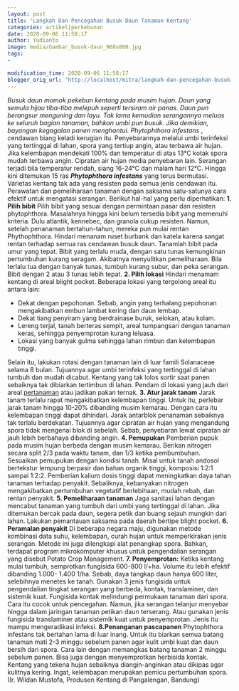 ```yaml
---
layout: post
title: 'Langkah Dan Pencegahan Busuk Daun Tanaman Kentang'
categories: artikel|perkebunan
date: 2020-09-06 11:58:17
author: Yudianto
image: media/Gambar_busuk-daun_968x800.jpg
tags:
- 

modification_time: 2020-09-06 11:58:17
blogger_orig_url: "http://localhost/mitra/langkah-dan-pencegahan-busuk-daun.html"
---
```


_Busuk daun momok pekebun kentang pada musim hujan. Daun yang semula hijau
tiba-tiba melepuh seperti tersiram air panas. Daun pun berangsur menguning dan
layu. Tak lama kemudian serangannya meluas ke seluruh bagian tanaman, bahkan
umbi pun busuk. Jika demikian, bayangan kegagalan panen menghantui._
_Phytophthora infestans_ , cendawan biang keladi kerugian itu. Penyebarannya
melalui umbi terinfeksi yang tertinggal di lahan, spora yang tertiup angin,
atau terbawa air hujan. Jika kelembapan mendekati 100% dan temperatur di atas
13°C kotak spora mudah terbawa angin. Cipratan air hujan media penyebaran
lain. Serangan terjadi bila temperatur rendah, siang 16-24°C dan malam hari
12°C. Hingga kini ditemukan 15 ras _**Phytophthora infestans**_ yang terus
bermutasi. Varietas kentang tak ada yang resisten pada semua jenis cendawan
itu. Perawatan dan pemeliharaan tanaman dengan saksama satu-satunya cara
efektif untuk mengatasi serangan. Berikut hal-hal yang perlu diperhatikan:
**1\. Pilih bibit** Pilih bibit yang sesuai dengan permintaan pasar dan
resisten phytophthora. Masalahnya hingga kini belum tersedia bibit yang
memenuhi kriteria. Dulu atlantik, kennebec, dan granola cukup resisten. Namun,
setelah penanaman bertahun-tahun, mereka pun mulai rentan Phythophthora.
Hindari menanam ruset burbank dan katela karena sangat rentan terhadap semua
ras cendawan busuk daun. Tanamlah bibit pada umur yang tepat. Bibit yang
terlalu muda, dengan satu tunas kemungkinan pertumbuhan kurang seragam.
Akibatnya menyulitkan pemeliharaan. Bila terlalu tua dengan banyak tunas,
tumbuh kurang subur, dan peka serangan. Bibit dengan 2 atau 3 tunas lebih
tepat. **2\. Pilih lokasi** Hindari menamam kentang di areal blight pocket.
Beberapa lokasi yang tergolong areal itu antara lain:

  * Dekat dengan pepohonan. Sebab, angin yang terhalang pepohonan mengakibatkan embun lambat kering dan daun lembap.
  * Dekat tiang penyiram yang berdrainase buruk, selokan, atau kolam.
  * Lereng terjal, tanah berteras sempit, areal tumpangsari dengan tanaman keras, sehingga penyemprotan kurang leluasa.
  * Lokasi yang banyak gulma sehingga lahan rimbun dan kelembapan tinggi.

Selain itu, lakukan rotasi dengan tanaman lain di luar famili Solanaceae
selama 8 bulan. Tujuannya agar umbi terinfeksi yang tertinggal di lahan tumbuh
dan mudah dicabut. Kentang yang tak lolos sortir saat panen sebaiknya tak
dibiarkan tertimbun di lahan. Pendam di lokasi yang jauh dari areal
[pertanaman](http://127.0.0.1/mitra/pertanian "pertanaman") atau jadikan pakan
ternak. **3\. Atur jarak tanam** Jarak tanam terlalu rapat mengakibatkan
kelembapan tinggi. Untuk itu, perlebar jarak tanam hingga 10-20% dibanding
musim kemarau. Dengan cara itu kelembapan tinggi dapat dihindari. Jarak
antarblok penanaman sebaiknya tak terlalu berdekatan. Tujuannya agar cipratan
air hujan yang mengandung spora tidak mengenai blok di sebelah. Sebab,
penyebaran lewat cipratan air jauh lebih berbahaya dibanding angin. **4\.
Pemupukan** Pemberian pupuk pada musim hujan berbeda dengan musim kemarau.
Berikan nitrogen secara split 2/3 pada waktu tanam, dan 1/3 ketika
pembumbuhan. Sesuaikan pemupukan dengan kondisi tanah. Misal untuk tanah
andosol bertekstur lempung berpasir dan bahan organik tinggi, komposisi 1:2:1
sampai 1:2:2. Pemberian kalium dosis tinggi dapat meningkatkan daya tahan
tanaman terhadap penyakit. Sebaliknya, kebanyakan nitrogen mengakibatkan
pertumbuhan vegetatif berlebihaan, mudah rebah, dan rentan penyakit. **5\.
Pemeliharaan tanaman** Jaga sanitasi lahan dengan mencabut tanaman yang tumbuh
dari umbi yang tertinggal di lahan. Jika ditemukan bercak pada daun, segera
petik dan buang sejauh mungkin dari lahan. Lakukan pemantauan saksama pada
daerah bertipe blight pocket. **6\. Peramalan penyakit** Di beberapa negara
maju, digunakan metode kombinasi data suhu, kelembapan, curah hujan untuk
memperkirakan jenis serangan. Metode ini juga dilengkapi alat penangkap spora.
Bahkan, terdapat program mikrokomputer khusus untuk pengendalian serangan yang
disebut Potato Crop Management. **7\. Penyemprotan:** Ketika kentang mulai
tumbuh, semprotkan fungisida 600-800 l/+ha. Volume itu lebih efektif dibanding
1.000- 1.400 1/ha. Sebab, daya tangkap daun hanya 600 liter, selebihnya
menetes ke tanah. Gunakan 3 jenis fungisida untuk pengendalian tingkat
serangan yang berbeda, kontak, translaminer, dan sistemik kuat. Fungisida
kontak melindungi permukaan tanaman dari spora. Cara itu cocok untuk
pencegahan. Namun, jika serangan telanjur menyebar hingga dalam jaringan
tanaman petikan daun terserang. Atau gunakan jenis fungisida translaminer atau
sistemik kuat untuk penyemprotan. Jenis itu mampu mengeradikasi infeksi.
**8.Penanganan pascapanen** Phytophthora infestans tak bertahan lama di luar
inang. Untuk itu biarkan semua batang tanaman mati 2-3 minggu sebelum panen
agar kulit umbi kuat dan daun bersih dari spora. Cara lain dengan memangkas
batang tanaman 2 minggu sebelum panen. Bisa juga dengan menyemprotkan
herbisida kontak. Kentang yang tekena hujan sebaiknya diangin-anginkan atau
dikipas agar kulitnya kering. Ingat, kelembapan merupakan pemicu pertumbuhan
spora. (Ir. Wildan Mustofa, Produsen Kentang di Pangalengan, Bandung)


